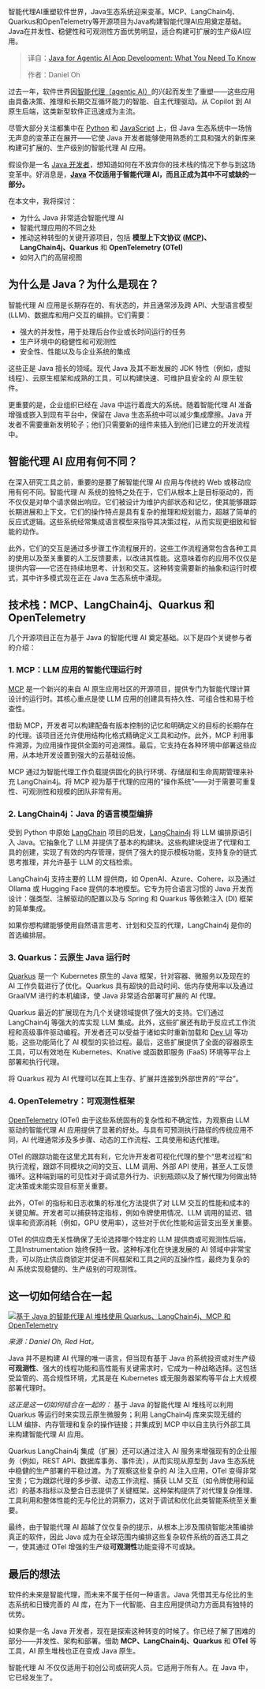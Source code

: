 
<!--
title: Java助力Agentic AI应用开发：开发者须知
cover: https://cdn.thenewstack.io/media/2025/06/2fd7104f-java-for-agentic-ai.jpg
summary: 智能代理AI重塑软件世界，Java生态系统迎来变革。MCP、LangChain4j、Quarkus和OpenTelemetry等开源项目为Java构建智能代理AI应用奠定基础。Java在并发性、稳健性和可观测性方面优势明显，适合构建可扩展的生产级AI应用。
-->

智能代理AI重塑软件世界，Java生态系统迎来变革。MCP、LangChain4j、Quarkus和OpenTelemetry等开源项目为Java构建智能代理AI应用奠定基础。Java在并发性、稳健性和可观测性方面优势明显，适合构建可扩展的生产级AI应用。

> 译自：[Java for Agentic AI App Development: What You Need To Know](https://thenewstack.io/java-for-agentic-ai-app-development-what-you-need-to-know/)
> 
> 作者：Daniel Oh

过去一年，软件世界因[智能代理（agentic AI）](https://thenewstack.io/ai-agents-a-comprehensive-introduction-for-developers/)的兴起而发生了重塑——这些应用由具备决策、推理和长期交互循环能力的智能、自主代理驱动。从 Copilot 到 AI 原生后端，这类新型软件正迅速成为主流。

尽管大部分关注都集中在 [Python](https://thenewstack.io/what-is-python/) 和 [JavaScript](https://roadmap.sh/javascript/) 上，但 Java 生态系统中一场悄无声息的变革正在展开——它使 Java 开发者能够使用熟悉的工具和强大的新库来构建可扩展的、生产级别的智能代理 AI 应用。

假设你是一名 [Java 开发者](https://roadmap.sh/java)，想知道如何在不放弃你的技术栈的情况下参与到这场变革中。好消息是，[**Java**](https://thenewstack.io/introduction-to-java-programming-language/) **不仅适用于智能代理 AI，而且正成为其中不可或缺的一部分。**

在本文中，我将探讨：

*   为什么 Java 非常适合智能代理 AI
*   智能代理应用的不同之处
*   推动这种转型的关键开源项目，包括 **模型上下文协议** **([MCP](https://thenewstack.io/model-context-protocol-a-primer-for-the-developers/))、LangChain4j、Quarkus** 和 **OpenTelemetry (OTel)**
*   如何入门的高层视图

## **为什么是 Java？为什么是现在？**

智能代理 AI 应用是长期存在的、有状态的，并且通常涉及跨 API、大型语言模型 (LLM)、数据库和用户交互的编排。它们需要：

*   强大的并发性，用于处理后台作业或长时间运行的任务
*   生产环境中的稳健性和可观测性
*   安全性、性能以及与企业系统的集成

这些正是 Java 擅长的领域。现代 Java 及其不断发展的 JDK 特性（例如，虚拟线程）、云原生框架和成熟的工具，可以构建快速、可维护且安全的 AI 原生软件。

更重要的是，企业组织已经在 Java 中运行着庞大的系统。随着智能代理 AI 准备增强或嵌入到现有平台中，保留在 Java 生态系统中可以减少集成摩擦。Java 开发者不需要重新发明轮子；他们只需要新的组件来插入到他们已建立的开发流程中。

## **智能代理 AI 应用有何不同？**

在深入研究工具之前，重要的是要了解智能代理 AI 应用与传统的 Web 或移动应用有何不同。智能代理 AI 系统的独特之处在于，它们从根本上是目标驱动的，而不仅仅是对单个请求做出响应。它们被设计为维护内部状态和记忆，使其能够跟踪长期进展和上下文。它们的操作特点是具有复杂的推理和规划能力，超越了简单的反应式逻辑。这些系统经常集成语言模型来指导其决策过程，从而实现更细致和智能的动作。

此外，它们的交互是通过多步骤工作流程展开的，这些工作流程通常包含各种工具的使用以及至关重要的人工反馈要素，以改进其性能。这意味着你的应用不仅仅是提供内容——它还在持续地思考、计划和交互。这种转变需要新的抽象和运行时模式，其中许多模式现在正在 Java 生态系统中涌现。

## **技术栈：MCP、LangChain4j、Quarkus 和 OpenTelemetry**

几个开源项目正在为基于 Java 的智能代理 AI 奠定基础。以下是四个关键参与者的介绍：

### 1. MCP：LLM 应用的智能代理运行时

[MCP](https://modelcontextprotocol.io/introduction) 是一个新兴的来自 AI 原生应用社区的开源项目，提供专门为智能代理计算设计的运行时。其核心重点是使 LLM 应用的创建具有持久性、可组合性和易于检查性。

借助 MCP，开发者可以构建配备有版本控制的记忆和明确定义的目标的长期存在的代理。该项目还允许使用结构化格式精确定义工具和动作。此外，MCP 利用事件溯源，为应用操作提供全面的可追溯性。最后，它支持在各种环境中部署这些应用，从本地开发设置到强大的云基础设施。

MCP 通过为智能代理工作负载提供固化的执行环境、存储层和生命周期管理来补充 LangChain4j。将 MCP 视为基于代理的应用的“操作系统”——对于需要可重复性、可观测性和规模的团队非常有用。

### 2. LangChain4j：Java 的语言模型编排

受到 Python 中原始 [LangChain](https://www.langchain.com/) 项目的启发，[LangChain4j](https://github.com/langchain4j/langchain4j) 将 LLM 编排原语引入 Java。它抽象化了 LLM 并提供了基本的构建块。这些构建块促进了代理和工具的创建，实现了有效的内存管理，提供了强大的提示模板功能，支持复杂的链式思考推理，并允许基于 LLM 的文档检索。

LangChain4j 支持主要的 LLM 提供商，如 OpenAI、Azure、Cohere，以及通过 Ollama 或 Hugging Face 提供的本地模型。它专为符合语言习惯的 Java 开发而设计：强类型、注解驱动的配置以及与 Spring 和 Quarkus 等依赖注入 (DI) 框架的简单集成。

如果你想构建能够使用自然语言思考、计划和交互的代理，LangChain4j 是你的首选编排层。

### 3. Quarkus：云原生 Java 运行时

[Quarkus](https://quarkus.io/) 是一个 Kubernetes 原生的 Java 框架，针对容器、微服务以及现在的 AI 工作负载进行了优化。Quarkus 具有超快的启动时间、低内存使用率以及通过 GraalVM 进行的本机编译，使 Java 非常适合部署可扩展的 AI 代理。

Quarkus 最近的扩展现在为几个关键领域提供了强大的支持。它们通过 LangChain4j 等强大的库实现 LLM 集成。此外，这些扩展还有助于反应式工作流程和高级事件驱动编程。开发者还可以受益于诸如实时重新加载和 [Dev UI](https://quarkus.io/guides/dev-ui) 等功能，这些功能简化了 AI 模型的实验过程。最后，这些扩展提供了全面的容器原生工具，可以有效地在 Kubernetes、Knative 或函数即服务 (FaaS) 环境等平台上部署和执行代理。

将 Quarkus 视为 AI 代理可以在其上生存、扩展并连接到外部世界的“平台”。

### 4. OpenTelemetry：可观测性框架

[OpenTelemetry](https://thenewstack.io/what-is-opentelemetry/) (OTel) 由于这些系统固有的复杂性和不确定性，为观察由 LLM 驱动的智能代理 AI 应用提供了显著的好处。与具有可预测执行路径的传统应用不同，AI 代理通常涉及多步骤、动态的工作流程、工具使用和迭代推理。

OTel 的跟踪功能在这里尤其有利，它允许开发者可视化代理的整个“思考过程”和执行流程，跟踪不同模块之间的交互、LLM 调用、外部 API 使用，甚至人工反馈循环。这种端到端的可见性对于调试意外行为、识别瓶颈以及了解代理为何做出特定决策或未能实现目标至关重要。

此外，OTel 的指标和日志收集的标准化方法提供了对 LLM 交互的性能和成本的关键见解。开发者可以捕获特定指标，例如令牌使用情况、LLM 调用的延迟、错误率和资源消耗（例如，GPU 使用率），这些对于优化性能和运营支出至关重要。

OTel 的供应商无关性确保了无论选择哪个特定的 LLM 提供商或可观测性后端，工具Instrumentation 始终保持一致。这种标准化在快速发展的 AI 领域中非常宝贵，可以防止供应商锁定并促进不同框架和工具之间的互操作性，最终为复杂的 AI 系统实现稳健的、生产级别的可观测性。

## **这一切如何结合在一起**

[![基于 Java 的智能代理 AI 堆栈使用 Quarkus、LangChain4j、MCP 和 OpenTelemetry](https://cdn.thenewstack.io/media/2025/06/dfe19462-java-agentic-ai-architecture.png)](https://cdn.thenewstack.io/media/2025/06/dfe19462-java-agentic-ai-architecture.png)

*来源：Daniel Oh, Red Hat。*

Java 并不是构建 AI 代理的唯一语言，但当现有基于 Java 的系统投资或对生产级**可观测性**、强大的线程功能和高性能有关键需求时，它成为一种战略选择。这包括受监管的、高合规性环境，尤其是在 Kubernetes 或无服务器架构等平台上大规模部署代理时。

*这正是这一切如何结合在一起的：* 基于 Java 的智能代理 AI 堆栈可以利用 Quarkus 等运行时来实现云原生微服务；利用 LangChain4j 库来实现无缝的 LLM 编排、内存管理和复杂的操作链接；并集成到 MCP 中以自主执行外部工具来构建智能代理 AI 应用。

Quarkus LangChain4j 集成（扩展）还可以通过注入 AI 服务来增强现有的企业服务（例如，REST API、数据库事务、事件流），从而实现从原型到 Java 生态系统中稳健的生产部署的平稳过渡。为了观察这些复杂的 AI 注入应用，OTel 变得非常宝贵；它为跟踪代理的多步骤、动态工作流程、捕获 LLM 交互（如令牌使用和延迟）的基本指标以及整合日志提供了关键框架。这种架构提供了对代理复杂推理、工具利用和整体性能的无与伦比的洞察力，这对于调试和优化此类智能系统至关重要。

最终，由于智能代理 AI 超越了仅仅复杂的提示，从根本上涉及围绕智能决策编排真正的软件，因此 Java 成为在全球范围内编排这些复杂软件系统的首选工具之一，使其通过 OTel 增强的生产级**可观测性**功能变得不可或缺。

## **最后的想法**

软件的未来是智能代理，而未来不属于任何一种语言。Java 凭借其无与伦比的生态系统和日臻完善的 AI 库，在为下一代智能、自主应用提供动力方面具有独特的优势。

如果你是一名 Java 开发者，现在是探索这种转变的时候了。你已经了解了困难的部分——并发性、架构和部署。借助 **MCP、LangChain4j、Quarkus** 和 **OTel** 等工具，AI 原生堆栈也正在变成 Java 原生。

智能代理 AI 不仅仅适用于初创公司或研究人员。它适用于所有人。在 Java 中，它已经发生了。